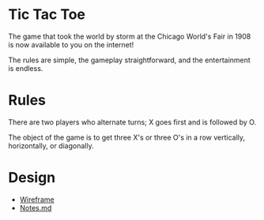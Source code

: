 # Tic Tac Toe
The game that took the world by storm at the Chicago World's Fair in 1908 is now available to you on the internet! 

The rules are simple, the gameplay straightforward, and the entertainment is endless.

# Rules
There are two players who alternate turns; X goes first and is followed by O.

The object of the game is to get three X's or three O's in a row vertically, horizontally, or diagonally.


# Design
- [Wireframe](https://www.figma.com/file/coHEZLvyo60yEGMAQFBzkZ/TicTacToe?node-id=0%3A1)
- [Notes.md](/Notes.md)
